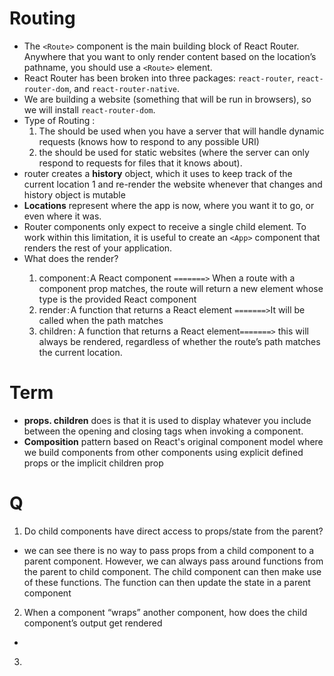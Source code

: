 # Routing

* The ``<Route>`` component is the main building block of React Router. Anywhere that you want to only render content based on the location’s pathname, you should use a ``<Route>`` element.
* React Router has been broken into three packages: ``react-router``, ``react-router-dom``, and ``react-router-native``.
* We are building a website (something that will be run in browsers), so we will install ``react-router-dom``.
* Type of Routing :
    1. The <BrowserRouter> should be used when you have a server that will handle dynamic requests (knows how to respond to any possible URI) 
    2. the <HashRouter> should be used for static websites (where the server can only respond to requests for files that it knows about).
*  router creates a **history** object, which it uses to keep track of the current location 1 and re-render the website whenever that changes and history object is mutable
* **Locations** represent where the app is now, where you want it to go, or even where it was.
* Router components only expect to receive a single child element. To work within this limitation, it is useful to create an ``<App>`` component that renders the rest of your application. 
* What does the <Route> render?
    1. component : A React component ``=======>`` When a route with a component prop matches, the route will return a new element whose type is the provided React component
    2. render : A function that returns a React element ``=======>``It will be called when the path matches
    3. children : A function that returns a React element``=======>`` this will always be rendered, regardless of whether the route’s path matches the current location.



# Term
* **props. children** does is that it is used to display whatever you include between the opening and closing tags when invoking a component.‏
* **Composition** pattern based on React's original component model where we build components from other components using explicit defined props or the implicit children prop


# Q
1. Do child components have direct access to props/state from the parent?
- we can see there is no way to pass props from a child component to a parent component. However, we can always pass around functions from the parent to child component. The child component can then make use of these functions. The function can then update the state in a parent component


2. When a component “wraps” another component, how does the child component’s output get rendered
- 
3. 

